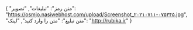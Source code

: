 {
  "متن رمز": "تبلیغات",
  "تصویر": "https://osmjo.nasiwebhost.com/upload/Screenshot_۲۰۲۱۰۷۱۱-۰۷۵۳۴۵.jpg",
  "متن تبلیغ": "متن را وارد کنید",
  "لینک": "http://rubika.ir"
}

